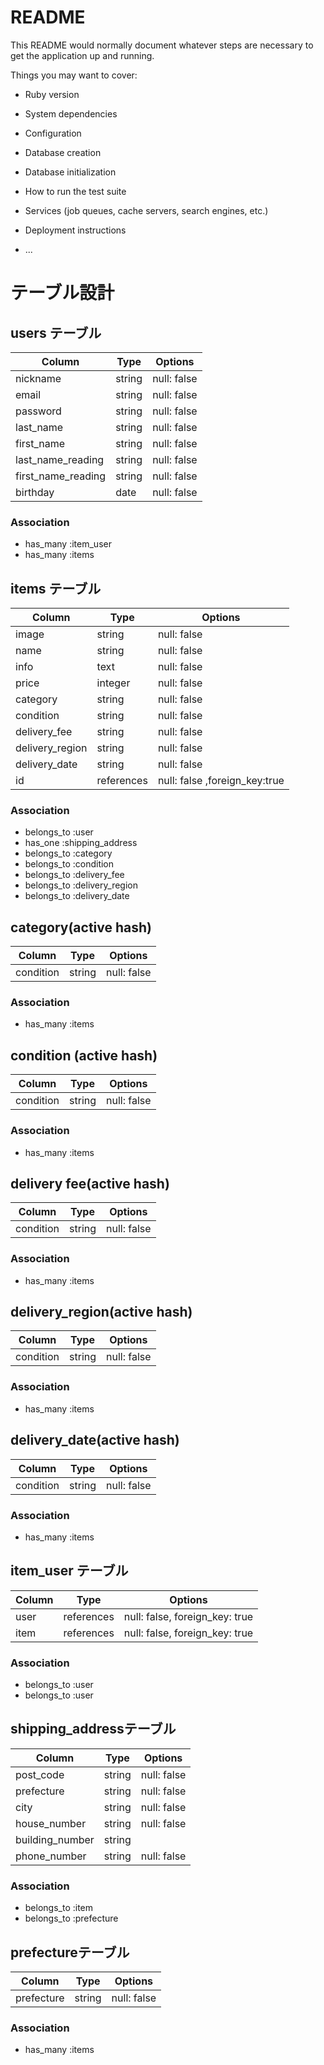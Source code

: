 # README

This README would normally document whatever steps are necessary to get the
application up and running.

Things you may want to cover:

* Ruby version

* System dependencies

* Configuration

* Database creation

* Database initialization

* How to run the test suite

* Services (job queues, cache servers, search engines, etc.)

* Deployment instructions

* ...

# テーブル設計

## users テーブル

| Column               | Type   | Options     |
| --------             | ------ | ----------- |
| nickname             | string | null: false |
| email                | string | null: false |
| password             | string | null: false |
| last_name            | string | null: false |
| first_name           | string | null: false |
| last_name_reading    | string | null: false |
| first_name_reading   | string | null: false |
| birthday             | date   | null: false |

### Association

- has_many :item_user
- has_many :items


## items テーブル

| Column           | Type        | Options                      |
| --------         | ------      | ---------------              |
| image            | string      | null: false                  |
| name             | string      | null: false                  |
| info             | text        | null: false                  |
| price            | integer     | null: false                  |
| category         | string      | null: false                  |
| condition        | string      | null: false                  |
| delivery_fee     | string      | null: false                  |
| delivery_region  | string      | null: false                  |
| delivery_date    | string      | null: false                  |
| id               | references  | null: false ,foreign_key:true|


### Association

- belongs_to :user
- has_one    :shipping_address
- belongs_to :category
- belongs_to :condition
- belongs_to :delivery_fee
- belongs_to :delivery_region
- belongs_to :delivery_date


##  category(active hash)

| Column     | Type        | Options                      |
| --------   | ------      | ---------------              |
| condition  | string      | null: false                  |

### Association

- has_many :items


## condition (active hash)

| Column     | Type        | Options                      |
| --------   | ------      | ---------------              |
| condition  | string      | null: false                  |

### Association

- has_many :items


##  delivery fee(active hash)

| Column     | Type        | Options                      |
| --------   | ------      | ---------------              |
| condition  | string      | null: false                  |

### Association

- has_many :items


##  delivery_region(active hash)

| Column     | Type        | Options                      |
| --------   | ------      | ---------------              |
| condition  | string      | null: false                  |

### Association

- has_many :items


##  delivery_date(active hash)

| Column     | Type        | Options                      |
| --------   | ------      | ---------------              |
| condition  | string      | null: false                  |

### Association

- has_many :items


## item_user テーブル

| Column  | Type       | Options                        |
| ------  | ---------- | ------------------------------ |
| user    | references | null: false, foreign_key: true |
| item    | references | null: false, foreign_key: true |

### Association

- belongs_to :user
- belongs_to :user

##  shipping_addressテーブル

| Column            | Type       | Options     |
| -------           | ---------- | ------------|
| post_code         | string     | null: false |
| prefecture        | string     | null: false |
| city              | string     | null: false |
| house_number      | string     | null: false |
| building_number   | string     |             |
| phone_number      | string     | null: false |

### Association

- belongs_to :item
- belongs_to :prefecture


##  prefectureテーブル

| Column            | Type       | Options     |
| -------           | ---------- | ------------|
| prefecture        | string     | null: false |

### Association

- has_many :items